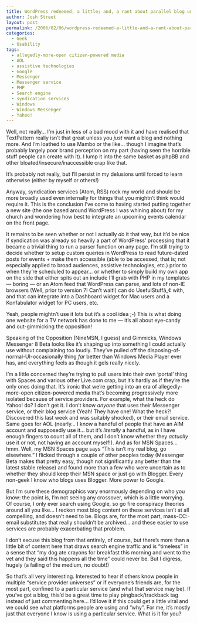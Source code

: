 ```yaml
---
title: WordPress redeemed, a little; and, a rant about parallel blog universes
author: Josh Street
layout: post
permalink: /2006/02/06/wordpress-redeemed-a-little-and-a-rant-about-parallel-blog-universes/
categories:
  - Geek
  - Usability
tags:
  - allegedly-more-open citizen-powered media
  - AOL
  - assistive technologies
  - Google
  - Messenger
  - Messenger service
  - PHP
  - Search engine
  - syndication services
  - Windows
  - Windows Messenger
  - Yahoo!
---
```

Well, not really&#8230; I&#8217;m just in less of a bad mood with it and have realised that TextPattern really isn&#8217;t that great unless you *just* want a blog and nothing more. And I&#8217;m loathed to use Mambo or the like&#8230; though I imagine that&#8217;s probably largely poor brand perception on my part (having seen the horrible stuff people can create with it). I lump it into the same basket as phpBB and other bloated/insecure/inaccessible crap like that.

It&#8217;s probably not really, but I&#8217;ll persist in my delusions until forced to learn otherwise (either by myself or others!)

Anyway, syndication services (Atom, RSS) rock my world and should be more broadly used even internally for things that you mightn&#8217;t think would require it. This is the conclusion I&#8217;ve come to having started putting together a new site (the one based around WordPress I was whining about) for my church and wondering how best to integrate an upcoming events calendar on the front page.

It remains to be seen whether or not I actually *do* it that way, but it&#8217;d be nice if syndication was already so heavily a part of WordPress&#8217; processing that it became a trivial thing to run a parser function on any page. I&#8217;m still trying to decide whether to setup custom queries in WordPress to read future-dated posts for events + make them accessible (able to be accessed, that is; not especially applied to broad audiences, assistive technologies, etc.) prior to when they&#8217;re scheduled to appear&#8230; or whether to simply build my own app on the side that either spits out an include I&#8217;ll grab with PHP in my templates &#8212; boring &#8212; or an Atom feed that WordPress can parse, and lots of non-IE browsers (Well, prior to version 7! Can&#8217;t wait!) can do UsefulStuffâ„¢ with, and that can integrate into a Dashboard widget for Mac users and a Konfabulator widget for PC users, etc.

Yeah, people mightn&#8217;t use it lots but it&#8217;s a cool idea ;-) This is what doing one website for a TV network has done to me &#8212; it&#8217;s all about eye-candy and out-gimmicking the opposition!

Speaking of the Opposition (NineMSN, I guess) and Gimmicks, Windows Messenger 8 Beta looks like it&#8217;s shaping up into something I could actually use without complaining too loudly. They&#8217;ve pulled off the disposing-of-normal-UI-occasionally thing *far* better than Windows Media Player ever has, and everything feels as though it gels really nicely.

I&#8217;m a little concerned they&#8217;re trying to pull users into their own &#8216;portal&#8217; thing with Spaces and various other Live.com crap, but it&#8217;s hardly as if they&#8217;re the only ones doing that. It&#8217;s ironic that we&#8217;re getting into an era of allegedly-more-open citizen-powered media that&#8217;s becoming progressively more isolated because of service providers. For example, what the heck do Yahoo! do? I don&#8217;t get it. I don&#8217;t know *anyone* that uses their Messenger service, or their blog service (Yeah! They have one! What the heck?! Discovered this last week and was suitably shocked), or their email service. Same goes for AOL (nearly&#8230; I know a handful of people that have an AIM account and supposedly use it&#8230; but it&#8217;s *literally* a handful, as in I have enough fingers to count all of them, and I don&#8217;t know whether they *actually* use it or not, not having an account myself!). And as for MSN Spaces&#8230; hmm. Well, my MSN Spaces page says &#8220;This isn&#8217;t my real blog, go elsewhere.&#8221; I flicked through a couple of other peoples today (Messenger Beta makes that pretty easy, though not significantly any better than the latest stable release) and found more than a few who were uncertain as to whether they should keep their MSN space or just go with Blogger. Every non-geek I know who blogs uses Blogger. More power to Google.

But I&#8217;m sure these demographics vary enormously depending on who you know: the point is, I&#8217;m not seeing any crossover, which is a little worrying. Of course, I only ever search using Google, so go fire conspiracy theories around all you like&#8230; I reckon most blog content on these services isn&#8217;t at all compelling, and doesn&#8217;t need to be. Blogs are, for the most part, mass-CC:-email substitutes that really shouldn&#8217;t be archived&#8230; and these easier to use services are probably exacerbating that problem.

I don&#8217;t excuse this blog from that entirely, of course, but there&#8217;s more than a little bit of content here that draws search engine traffic and is &#8220;timeless&#8221; in a sense that &#8220;my dog ate crayons for breakfast this morning and went to the vet and they said this happens all the time&#8221; could never be. But I digress, hugely (a failing of the medium, no doubt!)

So that&#8217;s all very interesting. Interested to hear if others know people in multiple &#8220;service provider universes&#8221; or if everyone&#8217;s friends are, for the most part, confined to a particular service (and what that service may be). If you&#8217;ve got a blog, this&#8217;d be a great time to play pingback/trackback tag instead of just commenting here&#8230; I&#8217;d love it if this could get a little viral and we could see what platforms people are using and &#8220;why&#8221;. For me, it&#8217;s mostly just that everyone I know is using a particular service. What is it for you?